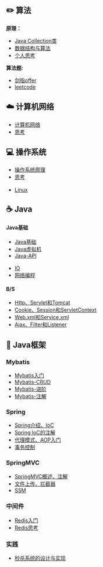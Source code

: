 
## ✏️ 算法

**原理：**

  - [Java Collection类](_source/算法/content-JavaApi.md.md)
  - [数据结构与算法](_source/算法/content-algorithm.md)
  - [个人思考](_source/算法/ThinkingSummary.md)

**算法题:**

  - [剑指offer](_source/算法/content-剑指offer.md)
  - [leetcode](_source/算法/content-leetcode.md)

## ☁️ 计算机网络

- [计算机网络](_source/计算机网络/cnContent.md)
- [思考](_source/计算机网络/面试题.md)

## 💻 操作系统

- [操作系统原理](_source/操作系统/osContent.md)
- [思考](_source/操作系统/面试题.md)<br><br>
- [Linux](_source/操作系统/LinuxContent.md)

## ☕️ Java

#### Java基础

  - [Java基础](_source/JavaBasics/Java基础.md)
  - [Java虚拟机](_source/JavaBasics/Java虚拟机.md)
  - [Java-API](_source/JavaBasics/content-JavaApi.md)<br><br>
  - [IO](_source/JavaBasics/IO.md)
  - [网络编程](_source/JavaBasics/网络编程.md)

#### B/S

  - [Http、Servlet和Tomcat](_source/Browser-Server/04ServletAndTomcat.md)
  - [Cookie、Session和ServletContext](_source/Browser-Server/Cookie-Session-servletContex.md)
  - [Web.xml和Service.xml](_source/Browser-Server/Web.xml-Service.xml.md)
  - [Ajax、Filter和Listener](_source/Browser-Server/Ajax-Filter-Listener.md)

## 🎯 Java框架

### Mybatis

  - [Mybatis入门](_source/Mybatis/Mybatis01.md)
  - [Mybatis-CRUD](_source/Mybatis/Mybatis02.md)
  - [Mybatis-进阶](_source/Mybatis/Mybatis03.md)
  - [Mybatis-注解](_source/Mybatis/Mybatis04.md)

### Spring

  - [Spring介绍、IoC](_source/SpringFrameWork/Spring01.md)
  - [Spring IoC的注解](_source/SpringFrameWork/Spring02.md)
  - [代理模式、AOP入门](_source/SpringFrameWork/Spring03.md)
  - [事务控制](_source/SpringFrameWork/Spring04.md)

### SpringMVC

  - [SpringMVC概述、注解](_source/springMVC/springMVC01.md)
  - [文件上传、拦截器](_source/springMVC/springMVC02.md)
  - [SSM](_source/springMVC/springMVC03.md)

### 中间件

  - [Redis入门](_source/中间件/Redis.md)
  - [Redis思考](_source/中间件/Redis面试.md)

### 实践

  - [秒杀系统的设计与实现](_source/架构/秒杀系统的设计与实现.md)